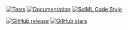 [![Tests](https://github.com/iliailmer/ParameterEstimation.jl/actions/workflows/tests.yml/badge.svg)](https://github.com/iliailmer/ParameterEstimation.jl/actions/workflows/tests.yml) [![Documentation](https://github.com/iliailmer/ParameterEstimation.jl/actions/workflows/Documentation.yml/badge.svg)](https://github.com/iliailmer/ParameterEstimation.jl/actions/workflows/Documentation.yml) [![SciML Code Style](https://img.shields.io/static/v1?label=code%20style&message=SciML&color=9558b2&labelColor=389826)](https://github.com/SciML/SciMLStyle)

<p><a href="https://GitHub.com/iliailmer/ParameterEstimation.jl/releases/"><img alt="GitHub release" src="https://img.shields.io/github/release/iliailmer/ParameterEstimation.svg"></a> <a href="https://GitHub.com/iliailmer/ParameterEstimation.jl/stargazers/"> <img alt="GitHub stars" src="https://img.shields.io/github/stars/iliailmer/ParameterEstimation.svg?style=social&amp;label=Star&amp;maxAge=2592000"></a> </p>
